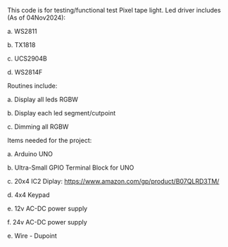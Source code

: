This code is for testing/functional test Pixel tape light. Led driver includes (As of 04Nov2024):

  a. WS2811
  
  b. TX1818
  
  c. UCS2904B

  d. WS2814F


Routines include:

  a. Display all leds RGBW
  
  b. Display each led segment/cutpoint
  
  c. Dimming all RGBW

Items needed for the project:

  a. Arduino UNO
  
  b. Ultra-Small GPIO Terminal Block for UNO
  
  c. 20x4 IC2 Diplay: https://www.amazon.com/gp/product/B07QLRD3TM/
  
  d. 4x4 Keypad
  
  e. 12v AC-DC power supply
  
  f. 24v AC-DC power supply
  
  e. Wire - Dupoint
